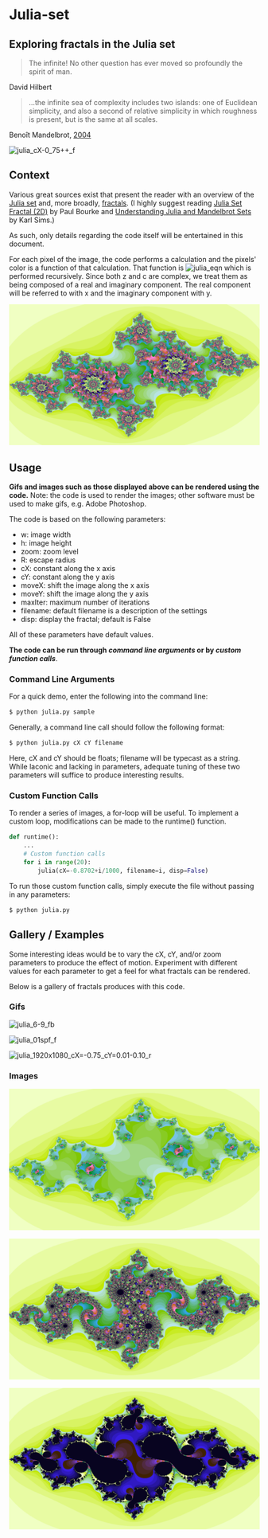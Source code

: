 # Julia-set
## Exploring fractals in the Julia set

> The infinite! No other question has ever moved so profoundly the spirit of man.

David Hilbert

> ...the infinite sea of complexity includes two islands: one of Euclidean simplicity, and also a second of relative simplicity in which roughness is present, but is the same at all scales.

Benoît Mandelbrot, [2004](https://www.edge.org/conversation/benoit_mandelbrot-a-theory-of-roughness)

![julia_cX-0_75++_f](gifs/julia_cX-0_75++_f.gif "julia_cX-0_75++_f")

## Context
Various great sources exist that present the reader with an overview of the [Julia set](https://www.google.com/url?sa=t&rct=j&q=&esrc=s&source=web&cd=3&ved=2ahUKEwjtvNCWqpblAhXMITQIHUhtBKkQFjACegQICxAG&url=https%3A%2F%2Fen.wikipedia.org%2Fwiki%2FJulia_set&usg=AOvVaw1TkOuJzmcaF8RU5kldqgG_) and, more broadly, [fractals](https://en.wikipedia.org/wiki/Fractal). (I highly suggest reading [Julia Set Fractal (2D)](http://paulbourke.net/fractals/juliaset/) by Paul Bourke and [
Understanding Julia and Mandelbrot Sets](https://www.karlsims.com/julia.html) by Karl Sims.)

As such, only details regarding the code itself will be entertained in this document.

For each pixel of the image, the code performs a calculation and the pixels' color is a function of that calculation. That function is ![julia_eqn](https://wikimedia.org/api/rest_v1/media/math/render/svg/c933c9b5913621bd772d71e19a6a6ac00876db1b "julia_cX-7_2") which is performed recursively. Since both z and c are complex, we treat them as being composed of a real and imaginary component. The real component will be referred to with x and the imaginary component with y.

![julia_cX-7_2](img/julia_cX-7_2.png "julia_cX-7_2")

## Usage

**Gifs and images such as those displayed above can be rendered using the code.** Note: the code is used to render the images; other software must be used to make gifs, e.g. Adobe Photoshop.

The code is based on the following parameters:
- w: image width
- h: image height
- zoom: zoom level
- R: escape radius
- cX: constant along the x axis
- cY: constant along the y axis
- moveX: shift the image along the x axis
- moveY: shift the image along the y axis
- maxIter: maximum number of iterations
- filename: default filename is a description of the settings
- disp: display the fractal; default is False

All of these parameters have default values.

**The code can be run through *command line arguments* or by *custom function calls***.

### Command Line Arguments

For a quick demo, enter the following into the command line:
``` bash
$ python julia.py sample
```

Generally, a command line call should follow the following format:

``` bash
$ python julia.py cX cY filename
```

Here, cX and cY should be floats; filename will be typecast as a string. While laconic and lacking in parameters, adequate tuning of these two parameters will suffice to produce interesting results.

### Custom Function Calls

To render a series of images, a for-loop will be useful. To implement a custom loop, modifications can be made to the runtime() function.

``` python
def runtime():
    ...
    # Custom function calls
    for i in range(20):
        julia(cX=-0.8702+i/1000, filename=i, disp=False)
```

To run those custom function calls, simply execute the file without passing in any parameters:

``` bash
$ python julia.py
```

## Gallery / Examples

Some interesting ideas would be to vary the cX, cY, and/or zoom parameters to produce the effect of motion. Experiment with different values for each parameter to get a feel for what fractals can be rendered.

Below is a gallery of fractals produces with this code.

### Gifs

![julia_6-9_fb](gifs/julia_6-9_fb.gif "julia_6-9_fb")

![julia_01spf_f](gifs/julia_02spf_f.gif "julia_01spf_f")

![julia_1920x1080_cX=-0.75_cY=0.01-0.10_r](gifs/julia_1920x1080_cX=-0.75_cY=0.01-0.10_r.gif "julia_1920x1080_cX=-0.75_cY=0.01-0.10_r")

### Images

![julia_cX=09](img/julia_cX=09.png "julia_cX=09")

![julia_-cX-0_8_cY_0_156y](img/julia_-cX-0_8_cY_0_156y.png "julia_-cX-0_8_cY_0_156y")

![julia_cX-0_75](img/julia_cX-0_75.png "julia_cX-0_75")
